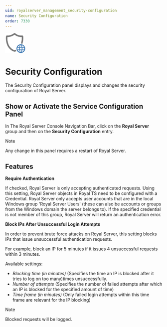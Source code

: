 ```yaml
---
uid: royalserver_management_security-configuration
name: Security Configuration
order: 7330
---
```


<img src="/r2023/images/RoyalServer/Svg/SVG_SecurityConfiguration_32.svg" class="icon-left icon-lg" alt="" />

# Security Configuration

The Security Configuration panel displays and changes the security configuration of Royal Server.

## Show or Activate the Service Configuration Panel

In The Royal Server Console Navigation Bar, click on the **Royal Server** group and then on the **Security Configuration** entry.

> [!NOTE]
> Any change in this panel requires a restart of Royal Server.

## Features

**Require Authentication**

If checked, Royal Server is only accepting authenticated requests. Using this setting, Royal Server objects in Royal TS need to be configured with a Credential. Royal Server only accepts user accounts that are in the local Windows group 'Royal Server Users' (these can also be accounts or groups from the Windows domain the server belongs to). If the specified credential is not member of this group, Royal Server will return an authentication error.

**Block IPs After Unsuccessful Login Attempts**

In order to prevent brute force attacks on Royal Server, this setting blocks IPs that issue unsuccessful authentication requests. 

For example, block an IP for 5 minutes if it issues 4 unsuccessful requests within 3 minutes.

Available settings:

- _Blocking time (in minutes)_ (Specifies the time an IP is blocked after it tries to log on too many)times unsuccessfully.
- _Number of attempts_ (Specifies the number of failed attempts after which an IP is blocked for the specified amount of time)
- _Time frame (in minutes)_ (Only failed login attempts within this time frame are relevant for the IP blocking)

> [!NOTE]
> Blocked requests will be logged.
